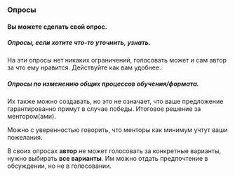### Опросы

#### Вы можете сделать свой опрос.

##### Опросы, если хотите что-то уточнить, узнать.
На эти опросы нет никаких ограничений, голосовать может и сам автор за что ему нравится.
Действуйте как вам удобнее.

##### Опросы по изменению общих процессов обучения/формата.
Их также можно создавать, но это не означает, что ваше предложение гарантированно примут в случае победы.
Итоговое решение за ментором(ами).

Можно с уверенностью говорить, что менторы как минимум учтут ваши пожелания.

В своих опросах **автор** не может голосовать за конкретные варианты, нужно выбирать **все варианты**.
Им можно отдать предпочтение в обсуждении, но не в голосовании.
